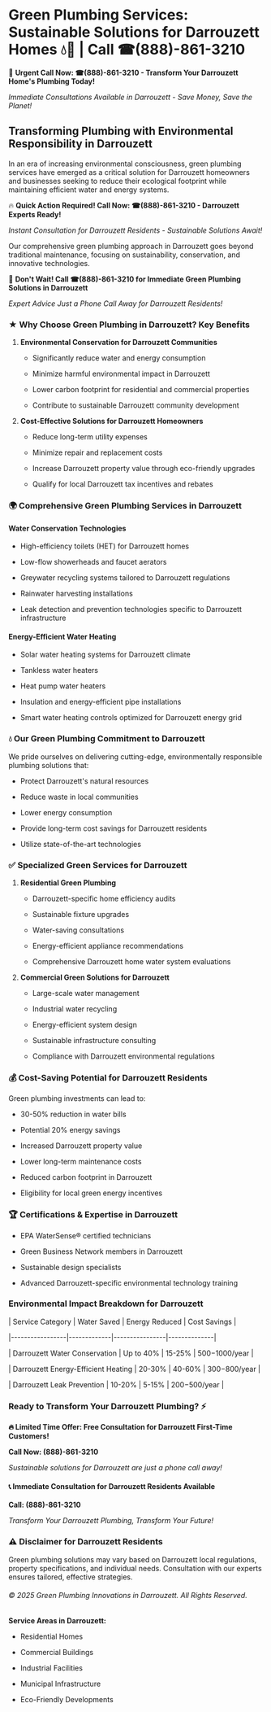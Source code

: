 # Green Plumbing Services: Sustainable Solutions for Darrouzett Homes 💧🌿 | Call ☎(888)-861-3210

🚨 **Urgent Call Now: ☎(888)-861-3210 - Transform Your Darrouzett Home's Plumbing Today!**
*Immediate Consultations Available in Darrouzett - Save Money, Save the Planet!*

## Transforming Plumbing with Environmental Responsibility in Darrouzett

In an era of increasing environmental consciousness, green plumbing services have emerged as a critical solution for Darrouzett homeowners and businesses seeking to reduce their ecological footprint while maintaining efficient water and energy systems. 

🔥 **Quick Action Required! Call Now: ☎(888)-861-3210 - Darrouzett Experts Ready!**
*Instant Consultation for Darrouzett Residents - Sustainable Solutions Await!*

Our comprehensive green plumbing approach in Darrouzett goes beyond traditional maintenance, focusing on sustainability, conservation, and innovative technologies.

🚨 **Don't Wait! Call ☎(888)-861-3210 for Immediate Green Plumbing Solutions in Darrouzett**
*Expert Advice Just a Phone Call Away for Darrouzett Residents!*

### ★ Why Choose Green Plumbing in Darrouzett? Key Benefits

1. **Environmental Conservation for Darrouzett Communities** 
   - Significantly reduce water and energy consumption
   - Minimize harmful environmental impact in Darrouzett
   - Lower carbon footprint for residential and commercial properties
   - Contribute to sustainable Darrouzett community development

2. **Cost-Effective Solutions for Darrouzett Homeowners** 
   - Reduce long-term utility expenses
   - Minimize repair and replacement costs
   - Increase Darrouzett property value through eco-friendly upgrades
   - Qualify for local Darrouzett tax incentives and rebates

### 🌍 Comprehensive Green Plumbing Services in Darrouzett

#### Water Conservation Technologies
- High-efficiency toilets (HET) for Darrouzett homes
- Low-flow showerheads and faucet aerators
- Greywater recycling systems tailored to Darrouzett regulations
- Rainwater harvesting installations
- Leak detection and prevention technologies specific to Darrouzett infrastructure

#### Energy-Efficient Water Heating
- Solar water heating systems for Darrouzett climate
- Tankless water heaters
- Heat pump water heaters
- Insulation and energy-efficient pipe installations
- Smart water heating controls optimized for Darrouzett energy grid

### 💧 Our Green Plumbing Commitment to Darrouzett

We pride ourselves on delivering cutting-edge, environmentally responsible plumbing solutions that:
- Protect Darrouzett's natural resources
- Reduce waste in local communities
- Lower energy consumption
- Provide long-term cost savings for Darrouzett residents
- Utilize state-of-the-art technologies

### ✅ Specialized Green Services for Darrouzett

1. **Residential Green Plumbing**
   - Darrouzett-specific home efficiency audits
   - Sustainable fixture upgrades
   - Water-saving consultations
   - Energy-efficient appliance recommendations
   - Comprehensive Darrouzett home water system evaluations

2. **Commercial Green Solutions for Darrouzett**
   - Large-scale water management
   - Industrial water recycling
   - Energy-efficient system design
   - Sustainable infrastructure consulting
   - Compliance with Darrouzett environmental regulations

### 💰 Cost-Saving Potential for Darrouzett Residents

Green plumbing investments can lead to:
- 30-50% reduction in water bills
- Potential 20% energy savings
- Increased Darrouzett property value
- Lower long-term maintenance costs
- Reduced carbon footprint in Darrouzett
- Eligibility for local green energy incentives

### 🏆 Certifications & Expertise in Darrouzett

- EPA WaterSense® certified technicians
- Green Business Network members in Darrouzett
- Sustainable design specialists
- Advanced Darrouzett-specific environmental technology training

### Environmental Impact Breakdown for Darrouzett

| Service Category | Water Saved | Energy Reduced | Cost Savings |
|-----------------|-------------|----------------|--------------|
| Darrouzett Water Conservation | Up to 40% | 15-25% | $500-$1000/year |
| Darrouzett Energy-Efficient Heating | 20-30% | 40-60% | $300-$800/year |
| Darrouzett Leak Prevention | 10-20% | 5-15% | $200-$500/year |

### Ready to Transform Your Darrouzett Plumbing? ⚡

**🔥 Limited Time Offer: Free Consultation for Darrouzett First-Time Customers!**

**Call Now: (888)-861-3210**
*Sustainable solutions for Darrouzett are just a phone call away!*

#### 📞 Immediate Consultation for Darrouzett Residents Available

**Call: (888)-861-3210**
*Transform Your Darrouzett Plumbing, Transform Your Future!*

### ⚠️ Disclaimer for Darrouzett Residents

Green plumbing solutions may vary based on Darrouzett local regulations, property specifications, and individual needs. Consultation with our experts ensures tailored, effective strategies.

###### © 2025 Green Plumbing Innovations in Darrouzett. All Rights Reserved.

**Service Areas in Darrouzett:** 
- Residential Homes
- Commercial Buildings
- Industrial Facilities
- Municipal Infrastructure
- Eco-Friendly Developments